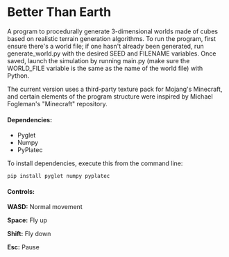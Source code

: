# Better Than Earth

A program to procedurally generate 3-dimensional worlds made of cubes based on realistic terrain generation algorithms. To run the program, first ensure there's a world file; if one hasn't already been generated, run generate_world.py with the desired SEED and FILENAME variables. Once saved, launch the simulation by running main.py (make sure the WORLD_FILE variable is the same as the name of the world file) with Python.

The current version uses a third-party texture pack for Mojang's Minecraft, and certain elements of the program structure were inspired by Michael Fogleman's "Minecraft" repository.

#### Dependencies:
* Pyglet
* Numpy
* PyPlatec

To install dependencies, execute this from the command line:

`pip install pyglet numpy pyplatec`

#### Controls:

__WASD:__ Normal movement

__Space:__ Fly up

__Shift:__ Fly down

__Esc:__ Pause